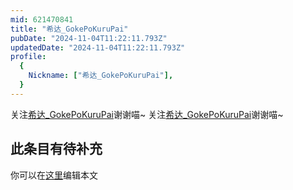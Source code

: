 ```yaml
---
mid: 621470841
title: "希达_GokePoKuruPai"
pubDate: "2024-11-04T11:22:11.793Z"
updatedDate: "2024-11-04T11:22:11.793Z"
profile:
  {
    Nickname: ["希达_GokePoKuruPai"],
  }
---
```


关注[希达_GokePoKuruPai](https://space.bilibili.com/621470841)谢谢喵~ 关注[希达_GokePoKuruPai](https://space.bilibili.com/621470841)谢谢喵~

## 此条目有待补充
你可以在[这里](https://github.com/Yuhanawa/VTuber.ICU/edit/master/src/content/v/希达_GokePoKuruPai/index.md)编辑本文
